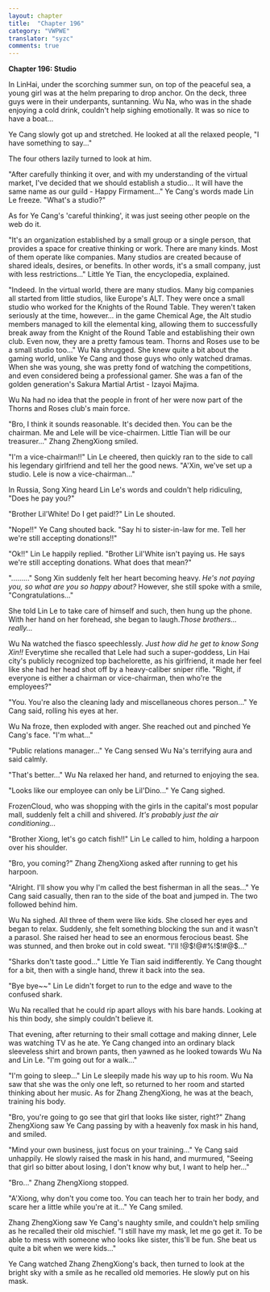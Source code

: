 ```yaml
---
layout: chapter
title:  "Chapter 196"
category: "VWPWE"
translator: "syzc"
comments: true
---
```


**Chapter 196: Studio**

In LinHai, under the scorching summer sun, on top of the peaceful sea, a young girl was at the helm preparing to drop anchor. On the deck, three guys were in their underpants, suntanning. Wu Na, who was in the shade enjoying a cold drink, couldn't help sighing emotionally. It was so nice to have a boat...

Ye Cang slowly got up and stretched. He looked at all the relaxed people, "I have something to say..."

The four others lazily turned to look at him.

"After carefully thinking it over, and with my understanding of the virtual market, I've decided that we should establish a studio... It will have the same name as our guild - Happy Firmament..." Ye Cang's words made Lin Le freeze. "What's a studio?"

As for Ye Cang's 'careful thinking', it was just seeing other people on the web do it.

"It's an organization established by a small group or a single person, that provides a space for creative thinking or work. There are many kinds. Most of them operate like companies. Many studios are created because of shared ideals, desires, or benefits. In other words, it's a small company, just with less restrictions..." Little Ye Tian, the encyclopedia, explained.

"Indeed. In the virtual world, there are many studios. Many big companies all started from little studios, like Europe's ALT. They were once a small studio who worked for the Knights of the Round Table. They weren't taken seriously at the time, however... in the game Chemical Age, the Alt studio members managed to kill the elemental king, allowing them to successfully break away from the Knight of the Round Table and establishing their own club. Even now, they are a pretty famous team. Thorns and Roses use to be a small studio too..." Wu Na shrugged. She knew quite a bit about the gaming world, unlike Ye Cang and those guys who only watched dramas. When she was young, she was pretty fond of watching the competitions, and even considered being a professional gamer. She was a fan of the golden generation's Sakura Martial Artist - Izayoi Majima. 

Wu Na had no idea that the people in front of her were now part of the Thorns and Roses club's main force.

"Bro, I think it sounds reasonable. It's decided then. You can be the chairman. Me and Lele will be vice-chairmen. Little Tian will be our treasurer..." Zhang ZhengXiong smiled.

"I'm a vice-chairman!!" Lin Le cheered, then quickly ran to the side to call his legendary girlfriend and tell her the good news. "A'Xin, we've set up a studio. Lele is now a vice-chairman..."

In Russia, Song Xing heard Lin Le's words and couldn't help ridiculing, "Does he pay you?"

"Brother Lil'White! Do I get paid!?" Lin Le shouted.

"Nope!!" Ye Cang shouted back. "Say hi to sister-in-law for me. Tell her we're still accepting donations!!"

"Ok!!" Lin Le happily replied. "Brother Lil'White isn't paying us. He says we're still accepting donations. What does that mean?"

"........." Song Xin suddenly felt her heart becoming heavy. *He's not paying you, so what are you so happy about?* However, she still spoke with a smile, "Congratulations..."

She told Lin Le to take care of himself and such, then hung up the phone. With her hand on her forehead, she began to laugh.*Those brothers... really...*

Wu Na watched the fiasco speechlessly. *Just how did he get to know Song Xin!!* Everytime she recalled that Lele had such a super-goddess, Lin Hai city's publicly recognized top bachelorette, as his girlfriend, it made her feel like she had her head shot off by a heavy-caliber sniper rifle. "Right, if everyone is either a chairman or vice-chairman, then who're the employees?"

"You. You're also the cleaning lady and miscellaneous chores person..." Ye Cang said, rolling his eyes at her.

Wu Na froze, then exploded with anger. She reached out and pinched Ye Cang's face. "I'm what..."

"Public relations manager..." Ye Cang sensed Wu Na's terrifying aura and said calmly.

"That's better..." Wu Na relaxed her hand, and returned to enjoying the sea.

"Looks like our employee can only be Lil'Dino..." Ye Cang sighed.

FrozenCloud, who was shopping with the girls in the capital's most popular mall, suddenly felt a chill and shivered. *It's probably just the air conditioning...*

"Brother Xiong, let's go catch fish!!" Lin Le called to him, holding a harpoon over his shoulder.

"Bro, you coming?" Zhang ZhengXiong asked after running to get his harpoon.

"Alright. I'll show you why I'm called the best fisherman in all the seas..." Ye Cang said casually, then ran to the side of the boat and jumped in. The two followed behind him.

Wu Na sighed. All three of them were like kids. She closed her eyes and began to relax. Suddenly, she felt something blocking the sun and it wasn't a parasol. She raised her head to see an enormous ferocious beast. She was stunned, and then broke out in cold sweat. "I'll !@$!@#%!$!#@$..."

"Sharks don't taste good..." Little Ye Tian said indifferently. Ye Cang thought for a bit, then with a single hand, threw it back into the sea. 

"Bye bye~~" Lin Le didn't forget to run to the edge and wave to the confused shark. 

Wu Na recalled that he could rip apart alloys with his bare hands. Looking at his thin body, she simply couldn't believe it.

That evening, after returning to their small cottage and making dinner, Lele was watching TV as he ate. Ye Cang changed into an ordinary black sleeveless shirt and brown pants, then yawned as he looked towards Wu Na and Lin Le. "I'm going out for a walk..."

"I'm going to sleep..." Lin Le sleepily made his way up to his room. Wu Na saw that she was the only one left, so returned to her room and started thinking about her music. As for Zhang ZhengXiong, he was at the beach, training his body.

"Bro, you're going to go see that girl that looks like sister, right?" Zhang ZhengXiong saw Ye Cang passing by with a heavenly fox mask in his hand, and smiled. 

"Mind your own business, just focus on your training..." Ye Cang said unhappily. He slowly raised the mask in his hand, and murmured, "Seeing that girl so bitter about losing, I don't know why but, I want to help her..."

"Bro..." Zhang ZhengXiong stopped.

"A'Xiong, why don't you come too. You can teach her to train her body, and scare her a little while you're at it..." Ye Cang smiled. 

Zhang ZhengXiong saw Ye Cang's naughty smile, and couldn't help smiling as he recalled their old mischief. "I still have my mask, let me go get it. To be able to mess with someone who looks like sister, this'll be fun. She beat us quite a bit when we were kids..."

Ye Cang watched Zhang ZhengXiong's back, then turned to look at the bright sky with a smile as he recalled old memories. He slowly put on his mask.
